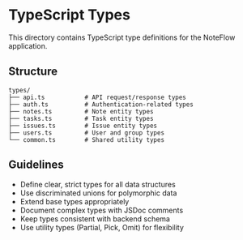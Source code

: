 # TypeScript Types

This directory contains TypeScript type definitions for the NoteFlow application.

## Structure

```
types/
├── api.ts           # API request/response types
├── auth.ts          # Authentication-related types
├── notes.ts         # Note entity types
├── tasks.ts         # Task entity types
├── issues.ts        # Issue entity types
├── users.ts         # User and group types
└── common.ts        # Shared utility types
```

## Guidelines

- Define clear, strict types for all data structures
- Use discriminated unions for polymorphic data
- Extend base types appropriately
- Document complex types with JSDoc comments
- Keep types consistent with backend schema
- Use utility types (Partial, Pick, Omit) for flexibility